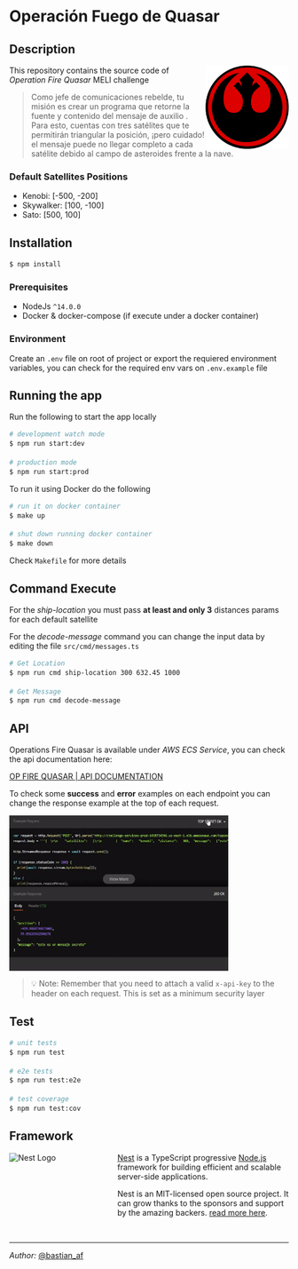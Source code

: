 # Operación Fuego de Quasar

## Description

<img align="right" width="150" height="150" src="logo.png" alt="Alliance Logo" /></img>

This repository contains the source code of _Operation Fire Quasar_ MELI challenge

> Como jefe de comunicaciones rebelde, tu misión es crear un programa que retorne la fuente y contenido del mensaje de auxilio . Para esto, cuentas con tres satélites que te permitirán triangular la posición, ¡pero cuidado! el mensaje puede no llegar completo a cada satélite debido al campo de asteroides frente a la nave.

### Default Satellites Positions

- Kenobi:   [-500,   -200]  
- Skywalker:   [100,   -100]  
- Sato:   [500,   100] 

## Installation

```bash
$ npm install
```
### Prerequisites  

- NodeJs `^14.0.0` 
- Docker & docker-compose (if execute under a docker container)

### Environment

Create an `.env` file on root of project or export the requiered environment variables, you can check for the required env vars on `.env.example` file

## Running the app

Run the following to start the app locally
```bash
# development watch mode
$ npm run start:dev

# production mode
$ npm run start:prod
```
To run it using Docker do the following

```bash
# run it on docker container
$ make up

# shut down running docker container
$ make down
```
Check `Makefile` for more details

## Command Execute

For the _ship-location_ you must pass **at least and only 3** distances params for each default satellite 

For the _decode-message_ command you can change the input data by editing the file `src/cmd/messages.ts`

```bash
# Get Location
$ npm run cmd ship-location 300 632.45 1000

# Get Message
$ npm run cmd decode-message
```

## API

Operations Fire Quasar is available under _AWS ECS Service_, you can check the api documentation here:

[OP FIRE QUASAR | API DOCUMENTATION](https://documenter.getpostman.com/view/19076484/UVXesdtv)

To check some **success** and **error** examples on each endpoint you can change the response example at the top of each request.

<img align="center" width="395" height="280" src="resp_examples.gif" alt="Response Examples" /></img>

>💡 Note: Remember that you need to attach a valid `x-api-key` to the header on each request. This is set as a minimum security layer

## Test

```bash
# unit tests
$ npm run test

# e2e tests
$ npm run test:e2e

# test coverage
$ npm run test:cov
```

## Framework

<a href="http://nestjs.com/" target="blank"><img align="left" width="175" height="100" style="margin-right: 20px" src="https://nestjs.com/img/logo_text.svg" alt="Nest Logo" /></a>

[Nest](https://github.com/nestjs/nest) is a TypeScript progressive <a href="http://nodejs.org" target="_blank">Node.js</a> framework for building efficient and scalable server-side applications.

Nest is an MIT-licensed open source project. It can grow thanks to the sponsors and support by the amazing backers. [read more here](https://docs.nestjs.com/support).

<br>

___

<right> _Author:_ [@bastian_af](https://github.com/avflo)</right>
